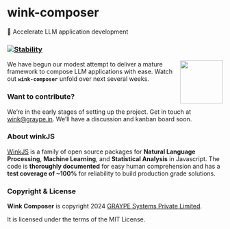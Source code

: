 # wink-composer
🚀 Accelerate LLM application development

### [![Stability](https://img.shields.io/badge/stability-1--experimental-orange.svg)](https://nodejs.org/api/documentation.html#documentation_stability_index)

[<img align="right" src="https://decisively.github.io/wink-logos/logo-title.png" width="100px" >](http://winkjs.org/)

We have begun our modest attempt to deliver a mature framework to compose LLM applications with ease. Watch out **`wink-composer`** unfold over next several weeks.

### Want to contribute?
We’re in the early stages of setting up the project. Get in touch at wink@graype.in. We’ll have a discussion and kanban board soon.

### About winkJS
[WinkJS](https://github.com/winkjs) is a family of open source packages for **Natural Language Processing**, **Machine Learning**, and **Statistical Analysis** in Javascript. The code is **thoroughly documented** for easy human comprehension and has a **test coverage of ~100%** for reliability to build production grade solutions.

### Copyright & License

**Wink Composer** is copyright 2024 [GRAYPE Systems Private Limited](https://graype.in/).

It is licensed under the terms of the MIT License.